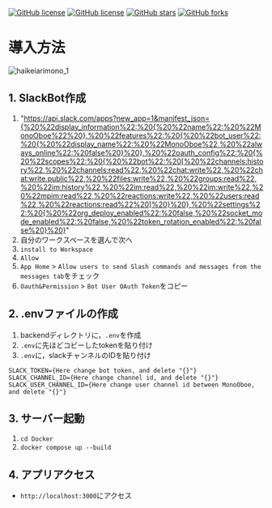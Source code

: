 [![GitHub license](https://img.shields.io/github/license/Keijikotohab/hackathon?style=for-the-badge)](https://github.com/Keijikotohab/hackathon/blob/main/LICENSE)
[![GitHub license](https://img.shields.io/github/license/Keijikotohab/hackathon)](https://github.com/Keijikotohab/hackathon/blob/main/LICENSE)
[![GitHub stars](https://img.shields.io/github/stars/Keijikotohab/hackathon?style=for-the-badge)](https://github.com/Keijikotohab/hackathon/stargazers)
[![GitHub forks](https://img.shields.io/github/forks/Keijikotohab/hackathon?style=for-the-badge)](https://github.com/Keijikotohab/hackathon/network)

# 導入方法
![haikeiarimono_1](https://user-images.githubusercontent.com/62993486/187008580-935290c9-c934-4363-8888-c9ae5b4e559d.png)

## 1. SlackBot作成
1. "https://api.slack.com/apps?new_app=1&manifest_json={%20%22display_information%22:%20{%20%22name%22:%20%22MonoOboe%22%20},%20%22features%22:%20{%20%22bot_user%22:%20{%20%22display_name%22:%20%22MonoOboe%22,%20%22always_online%22:%20false%20}%20},%20%22oauth_config%22:%20{%20%22scopes%22:%20{%20%22bot%22:%20[%20%22channels:history%22,%20%22channels:read%22,%20%22chat:write%22,%20%22chat:write.public%22,%20%22files:write%22,%20%22groups:read%22,%20%22im:history%22,%20%22im:read%22,%20%22im:write%22,%20%22mpim:read%22,%20%22reactions:write%22,%20%22users:read%22,%20%22reactions:read%22%20]%20}%20},%20%22settings%22:%20{%20%22org_deploy_enabled%22:%20false,%20%22socket_mode_enabled%22:%20false,%20%22token_rotation_enabled%22:%20false%20}%20}"
1. 自分のワークスペースを選んで次へ
1. `install to Workspace`
1. `Allow`
1. `App Home` > `Allow users to send Slash commands and messages from the messages tab`をチェック
1. `Oauth&Permission` > `Bot User OAuth Token`をコピー

## 2. .envファイルの作成
1. backendディレクトリに，`.env`を作成
1. `.env`に先ほどコピーしたtokenを貼り付け
1. `.env`に，slackチャンネルのIDを貼り付け
```python:.env
SLACK_TOKEN={Here change bot token, and delete "{}"}
SLACK_CHANNEL_ID={Here change channel id, and delete "{}"}
SLACK_USER_CHANNEL_ID={Here change user channel id between MonoOboe, and delete "{}"}
```
## 3. サーバー起動
1. `cd Docker`
1. `docker compose up --build`

## 4. アプリアクセス
- `http://localhost:3000`にアクセス
